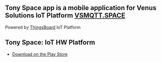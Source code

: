 ## Tony Space app is a mobile application for Venus Solutions IoT Platform [VSMQTT.SPACE](http://vsmqtt.space:8080)

Powered by [ThingsBoard](https://thingsboard.io) IoT Platform

## Tony Space: IoT HW Platform
- [Download on the Play Store](https://play.google.com/store/apps/details?id=com.dhanabhon.tonyspace)

